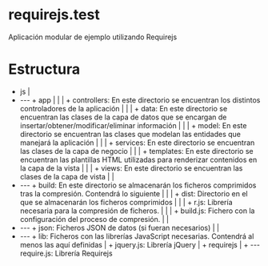requirejs.test
==============

Aplicación modular de ejemplo utilizando Requirejs

Estructura
==========

+ js
|
+ --- + app
|     |
|     + controllers: En este directorio se encuentran los distintos controladores de la aplicación
|     |
|     + data: En este directorio se encuentran las clases de la capa de datos que se encargan de insertar/obtener/modificar/eliminar información
|     |
|     + model: En este directorio se encuentran las clases que modelan las entidades que manejará la aplicación
|     |
|     + services: En este directorio se encuentran las clases de la capa de negocio
|     |
|     + templates: En este directorio se encuentran las plantillas HTML utilizadas para renderizar contenidos en la capa de la vista
|     |
|     + views: En este directorio se encuentran las clases de la capa de vista
|
|
+ --- + build: En este directorio se almacenarán los ficheros comprimidos tras la compresión. Contendrá lo siguiente
|     |
|     + dist: Directorio en el que se almacenarán los ficheros comprimidos
|     |
|     + r.js: Librería necesaria para la compresión de ficheros.
|     |
|     + build.js: Fichero con la configuración del proceso de compresión.
|
|
+ --- + json: Ficheros JSON de datos (si fueran necesarios)
|
|
+ --- + lib: Ficheros con las librerías JavaScript necesarias. Contendrá al menos las aquí definidas
      |
      + jquery.js: Librería jQuery
      |
      + requirejs
      |
      + --- require.js: Librería Requirejs